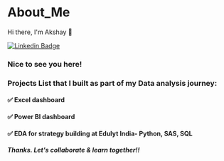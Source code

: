 
# About_Me


Hi there, I'm Akshay 👋 

[![Linkedin Badge](https://img.shields.io/badge/-LinkedIn-0e76a8?style=flat-square&logo=Linkedin&logoColor=white)](https://www.linkedin.com/in/akshay-kumar3/)

### Nice to see you here!


### Projects List that I built as part of my Data analysis journey:
#### ✅ Excel dashboard
#### ✅ Power BI dashboard
#### ✅ EDA for strategy building at Edulyt India- Python, SAS, SQL 

##### Thanks. Let's collaborate & learn together!!
